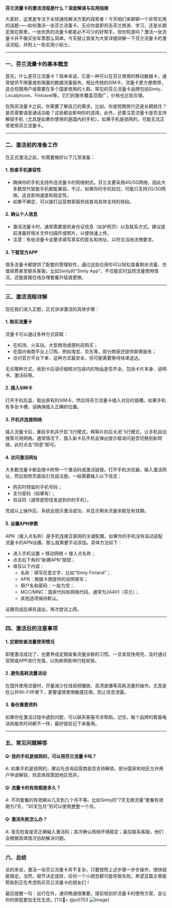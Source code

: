 **芬兰流量卡的激活流程是什么？深度解读与实用指南**

大家好，这里是专注于全球通信解决方案的探索者！今天咱们来聊聊一个非常实用的话题——如何激活一张芬兰流量卡。无论你是即将去芬兰旅游、学习，还是长期定居在那里，一张优质的流量卡都是必不可少的好帮手。但你知道吗？激活一张流量卡并不像买张车票那么简单。今天就让我来为大家详细讲解一下芬兰流量卡的激活流程，并附上一些实用小贴士。

---

### 一、芬兰流量卡的基本概念

首先，什么是芬兰流量卡？简单来说，它是一种可以在芬兰使用的移动数据卡，通常提供不限量或有限量的数据流量服务。相比传统的SIM卡，流量卡更方便携带，适合短期用户或需要在多个国家使用的人群。常见的芬兰流量卡品牌包括Simly、Localphone、Fintravel等，它们的服务覆盖范围广，价格也比较合理。

在购买流量卡之前，你需要了解自己的需求。比如，你是短期旅行还是长期居住？是否需要语音通话功能？这些都会影响你的选择。此外，还要注意流量卡是否支持解锁手机（尤其是如果你使用的是国内的手机）。如果手机是锁网的，可能无法正常使用芬兰流量卡。

---

### 二、激活前的准备工作

在正式激活之前，你需要做好以下几项准备：

#### 1. **检查手机兼容性**
   - 确保你的手机支持所选流量卡的网络制式。芬兰主要采用4G/5G网络，因此大多数现代智能手机都能兼容。不过，如果你的手机较旧，可能只支持2G/3G网络，这会影响速度和稳定性。
   - 如果不确定，可以拨打运营商客服热线查询具体支持的频段。

#### 2. **确认个人信息**
   - 激活流量卡时，通常需要提供身份证信息（如护照页）以及联系方式。建议提前准备好相关文件扫描件或照片，以便快速上传。
   - 注意：有些流量卡会要求填写真实的姓名和地址，以符合当地法律要求。

#### 3. **下载官方APP**
   很多流量卡都提供了配套的管理软件，通过这些应用你可以轻松查看剩余流量、充值续费甚至联系客服。比如Simly的“Simly App”，不仅能实时监控流量使用情况，还能直接在线办理套餐升级或更换。

---

### 三、激活流程详解

现在我们进入正题，正式讲讲激活的具体步骤：

#### 1. **购买流量卡**
   流量卡可以通过多种方式获取：
   - 在机场、火车站、大型商场或便利店购买；
   - 在国内电商平台上订购，例如淘宝、京东等，部分商家还提供邮寄服务；
   - 访问官方平台下单，这种方式最安全，但可能需要等待快递送达。

   无论哪种方式，收到卡后请仔细核对包装内的物品是否齐全，包括卡片本身、说明书、激活码等。

#### 2. **插入SIM卡**
   打开手机后盖，取出原有的SIM卡，然后将芬兰流量卡插入对应的插槽。如果手机有多张卡槽，请确保插入正确的位置。

#### 3. **开机并连接网络**
   插入流量卡后，重启手机并开启飞行模式。稍等片刻后关闭飞行模式，让手机自动搜索可用网络。通常情况下，插入新卡后手机会弹出提示框询问是否切换到新网络，此时点击“同意”即可。

#### 4. **访问激活网址**
   大多数流量卡都会随卡附带一个激活码或激活链接。打开手机浏览器，输入激活网址，然后按照页面指引完成注册。一般需要输入以下信息：
   - 购买时预留的手机号码；
   - 支付密码（如果有）；
   - 验证码（通常是短信发送到你的手机）。

   完成以上操作后，系统会提示激活成功，并显示剩余流量余额及有效期。

#### 5. **设置APN参数**
   APN（接入点名称）是手机连接互联网的关键配置。如果你的手机没有自动适配流量卡的APN设置，那么就需要手动添加。具体方法如下：
   - 进入手机设置 > 移动网络 > 接入点名称；
   - 点击右下角的“新建APN”按钮；
   - 填写以下内容：
     - 名称：填写任意文字，比如“Simly Finland”；
     - APN：根据卡商提供的说明填写；
     - 用户名和密码：一般为空；
     - MCC/MNC：国家代码和网络代码，通常为24401（芬兰）；
     - 其他选项保持默认。

   设置完成后保存退出，再次尝试上网。

---

### 四、激活后的注意事项

#### 1. **定期检查流量使用情况**
   即便激活成功了，也要养成定期查看流量余额的习惯。一旦发现快用完，及时通过官网或APP进行充值，以免断网影响行程安排。

#### 2. **避免高耗流量活动**
   在国外使用流量时，尽量减少在线视频播放、高清直播等高耗流量的操作。尤其是在公共Wi-Fi环境下，更要谨慎使用敏感应用，防止信息泄露。

#### 3. **备份重要资料**
   如果你在激活过程中遇到问题，可以联系客服寻求帮助。记住，每个品牌的客服电话和服务时间都不一样，最好提前记下来备用。

---

### 五、常见问题解答

#### Q: 我的手机是锁网的，可以用芬兰流量卡吗？
A: 如果手机是锁网的，建议先咨询运营商是否支持解锁。部分国家和地区允许用户申请解锁，但具体政策因地区而异。

#### Q: 流量卡的有效期是多久？
A: 不同套餐的有效期从几天到几个月不等。比如Simly的“7天无限流量”套餐有效期为7天，“30天包月”则可以使用整整一个月。

#### Q: 激活失败怎么办？
A: 首先检查是否正确输入激活码；其次确认网络环境稳定；最后联系客服，他们会根据具体情况协助解决问题。

---

### 六、总结

总的来说，激活一张芬兰流量卡并不复杂，只要按照上述步骤一步步操作，很快就能搞定。当然，细节决定成败，任何一个小疏忽都可能导致失败。希望这篇文章能帮助到正在考虑购买芬兰流量卡的朋友们！

最后提醒一句：出行在外，通讯畅通很重要。提前规划好流量卡的使用方案，会让你的旅程更加无忧无虑。[TG💪+ @jx0703 ![Image](https://github.com/user-attachments/assets/dbca1d08-cadb-493c-b0ec-ad6f7a83f270)]